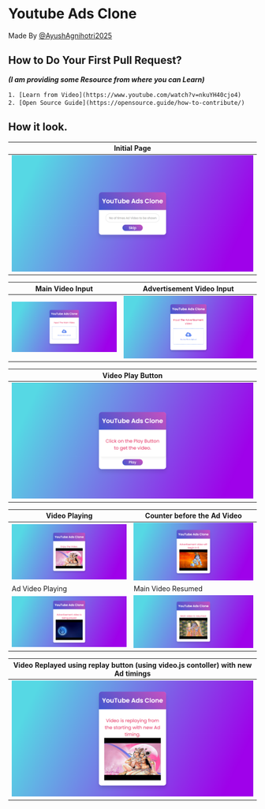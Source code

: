 # Youtube Ads Clone

Made By [@AyushAgnihotri2025](https://mrayush.me?refer=github)

## How to Do Your First Pull Request?  
   ***(I am providing some Resource from where you can Learn)***
   
    1. [Learn from Video](https://www.youtube.com/watch?v=nkuYH40cjo4)
    2. [Open Source Guide](https://opensource.guide/how-to-contribute/)

## How it look.

| Initial Page |
| -------------|
|![initial](./images/127.0.0.1_5500_%20(0).png)|

| Main Video Input | Advertisement Video Input |
| -------------| -------------|
|![initial](./images/127.0.0.1_5500_%20(1).png)|![initial](./images/127.0.0.1_5500_%20(2).png)|

| Video Play Button |
| -------------|
|![initial](./images/127.0.0.1_5500_%20(3).png)|

| Video Playing | Counter before the Ad Video |
| -------------| -------------|
|![initial](./images/127.0.0.1_5500_%20(4).png)|![initial](./images/127.0.0.1_5500_%20(5).png)|
| Ad Video Playing | Main Video Resumed |
|![initial](./images/127.0.0.1_5500_%20(6).png)|![initial](./images/127.0.0.1_5500_%20(7).png)|

| Video Replayed using replay button (using video.js contoller) with new Ad timings |
| -------------|
|![initial](./images/127.0.0.1_5500_%20(8).png)|

